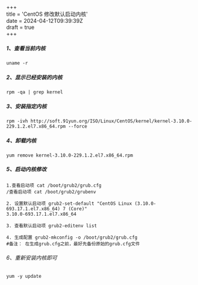 +++  
title = 'CentOS 修改默认启动内核'  
date = 2024-04-12T09:39:39Z  
draft = true  
+++

##### 1、查看当前内核
```
uname -r
```
##### 2、显示已经安装的内核
```
rpm -qa | grep kernel
```
##### 3、安装指定内核
```
rpm -ivh http://soft.91yun.org/ISO/Linux/CentOS/kernel/kernel-3.10.0-229.1.2.el7.x86_64.rpm --force
```
##### 4、卸载内核
```
yum remove kernel-3.10.0-229.1.2.el7.x86_64.rpm
```
##### 5、启动内核修改
```
1.查看启动项 cat /boot/grub2/grub.cfg
/查看启动项 cat /boot/grub2/grubenv

2. 设置默认启动项 grub2-set-default "CentOS Linux (3.10.0-693.17.1.el7.x86_64) 7 (Core)"
3.10.0-693.17.1.el7.x86_64

3. 查看默认启动项 grub2-editenv list

4. 生成配置 grub2-mkconfig -o /boot/grub2/grub.cfg
#备注： 在生成grub.cfg之前，最好先备份原始的grub.cfg文件
```
###### 6、重新安装内核即可
```
yum -y update
```